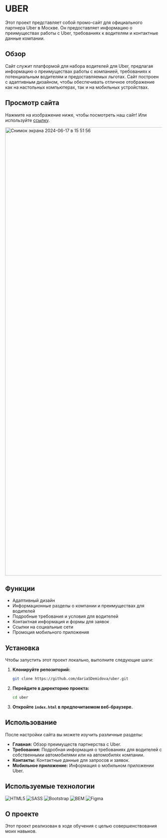 # UBER

Этот проект представляет собой промо-сайт для официального партнера Uber в Москве. Он предоставляет информацию о преимуществах работы с Uber, требованиях к водителям и контактные данные компании.

## Обзор

Сайт служит платформой для набора водителей для Uber, предлагая информацию о преимуществах работы с компанией, требованиях к потенциальным водителям и предоставляемых льготах. Сайт построен с адаптивным дизайном, чтобы обеспечивать отличное отображение как на настольных компьютерах, так и на мобильных устройствах.

## Просмотр сайта

Нажмите на изображение ниже, чтобы посмотреть наш сайт! Или используйте [ссылку](https://dariasdemidova.github.io/uber/).

[<img width="1440" alt="Снимок экрана 2024-06-17 в 15 51 56" src="https://github.com/dariaSDemidova/uber/assets/95710690/a5f6e9d7-b165-440c-a532-54e93942b6f2">](https://dariasdemidova.github.io/uber/)

## Функции

- Адаптивный дизайн
- Информационные разделы о компании и преимуществах для водителей
- Подробные требования и условия для водителей
- Контактная информация и формы для заявок
- Ссылки на социальные сети
- Промоция мобильного приложения

## Установка

Чтобы запустить этот проект локально, выполните следующие шаги:

1. **Клонируйте репозиторий:**
    ```sh
    git clone https://github.com/dariaSDemidova/uber.git
    ```
2. **Перейдите в директорию проекта:**
    ```sh
    cd uber
    ```
3. **Откройте `index.html` в предпочитаемом веб-браузере.**

## Использование

После настройки сайта вы можете изучить различные разделы:

- **Главная:** Обзор преимуществ партнерства с Uber.
- **Требования:** Подробная информация о требованиях для водителей с собственными автомобилями или на автомобилях компании.
- **Контакты:** Контактные данные для запросов и заявок.
- **Мобильное приложение:** Информация о мобильном приложении Uber.

## Используемые технологии

![HTML5](https://img.shields.io/badge/html5-%23E34F26.svg?style=for-the-badge&logo=html5&logoColor=white)
![SASS](https://img.shields.io/badge/SASS-hotpink.svg?style=for-the-badge&logo=SASS&logoColor=white)
![Bootstrap](https://img.shields.io/badge/bootstrap-%238511FA.svg?style=for-the-badge&logo=bootstrap&logoColor=white)
![BEM](https://img.shields.io/badge/bem-000.svg?style=for-the-badge&logo=bem&logoColor=#000)
![Figma](https://img.shields.io/badge/figma-%23F24E1E.svg?style=for-the-badge&logo=figma&logoColor=white)

## О проекте
Этот проект реализован в ходе обучения с целью совершенствования моих навыков.
